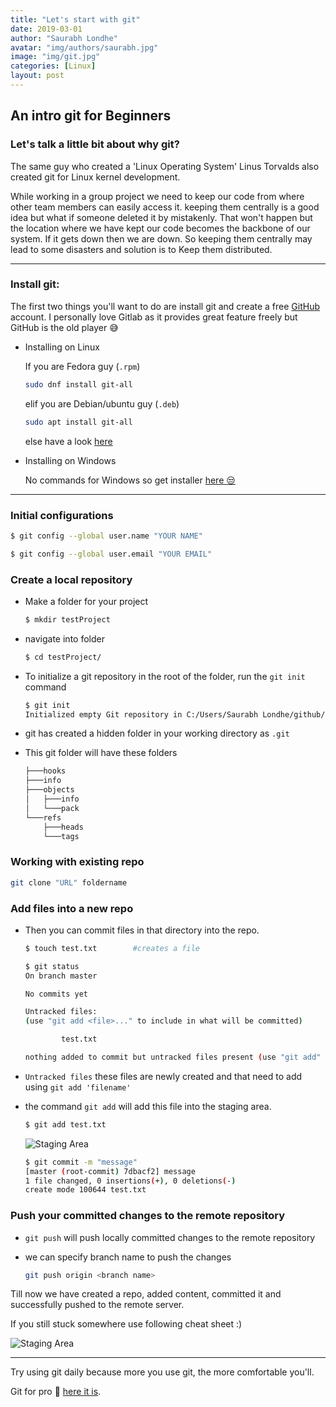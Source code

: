 ```yaml
---
title: "Let's start with git"
date: 2019-03-01
author: "Saurabh Londhe"
avatar: "img/authors/saurabh.jpg"
image: "img/git.jpg"
categories: [Linux]
layout: post
---
```


## An intro git for Beginners

### Let's talk a little bit about why git?

The same guy who created a 'Linux Operating System' Linus Torvalds also created git for Linux kernel development.

While working in a group project we need to keep our code from where other team members can easily access it. keeping them centrally is a good idea but what if someone deleted it by mistakenly. That won't happen but the location where we have kept our code becomes the backbone of our system. If it gets down then we are down. So keeping them centrally may lead to some disasters and solution is to Keep them distributed.

---

### Install git:

The first two things you'll want to do are install git and create a free [GitHub](https://github.com/) account.
I personally love Gitlab as it provides great feature freely but GitHub is the old player 😅

- Installing on Linux

  If you are Fedora guy (`.rpm`)

  ```sh
  sudo dnf install git-all
  ```

  elif you are Debian/ubuntu guy (`.deb`)

  ```sh
  sudo apt install git-all
  ```

  else have a look [here](https://git-scm.com/book/en/v2/Getting-Started-Installing-Git)

* Installing on Windows

  No commands for Windows so get installer [here 😒](https://git-scm.com/download/win)

---

### Initial configurations

```sh
$ git config --global user.name "YOUR NAME"

$ git config --global user.email "YOUR EMAIL"
```

### Create a local repository

- Make a folder for your project

  ```sh
  $ mkdir testProject
  ```

- navigate into folder

  ```sh
  $ cd testProject/
  ```

- To initialize a git repository in the root of the folder, run the `git init` command

  ```sh
  $ git init
  Initialized empty Git repository in C:/Users/Saurabh Londhe/github/testProject/.git/
  ```

- git has created a hidden folder in your working directory as `.git`

- This git folder will have these folders
  ```sh
  ├───hooks
  ├───info
  ├───objects
  │   ├───info
  │   └───pack
  └───refs
      ├───heads
      └───tags
  ```

### Working with existing repo

```sh
git clone "URL" foldername
```

### Add files into a new repo

- Then you can commit files in that directory into the repo.

  ```sh
  $ touch test.txt        #creates a file
  ```


    ```sh
    $ git status
    On branch master

    No commits yet

    Untracked files:
    (use "git add <file>..." to include in what will be committed)

            test.txt

    nothing added to commit but untracked files present (use "git add" to track)

    ```

- `Untracked files` these files are newly created and that need to add using `git add 'filename'`

- the command `git add` will add this file into the staging area.

  ```sh
  $ git add test.txt
  ```


    ![Staging Area](https://saurabhlondhe.github.io/static/assets/img/blog/start_git/staging_area.png)


    ```sh
    $ git commit -m "message"
    [master (root-commit) 7dbacf2] message
    1 file changed, 0 insertions(+), 0 deletions(-)
    create mode 100644 test.txt

    ```

### Push your committed changes to the remote repository

- `git push` will push locally committed changes to the remote repository

- we can specify branch name to push the changes
  ```sh
  git push origin <branch name>
  ```

Till now we have created a repo, added content, committed it and successfully pushed to the remote server.

If you still stuck somewhere use following cheat sheet :)

![Staging Area](https://saurabhlondhe.github.io/static/assets/img/blog/start_git/git-cheatsheet-simple.jpg)

---

Try using git daily because more you use git, the more comfortable you'll.

Git for pro 💪 [here it is](/linux/2019/12/23/adv-git.html).
